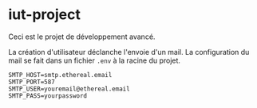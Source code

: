 # iut-project

Ceci est le projet de développement avancé.

La création d'utilisateur déclanche l'envoie d'un mail.
La configuration du mail se fait dans un fichier `.env` à la racine du projet.

```.env
SMTP_HOST=smtp.ethereal.email
SMTP_PORT=587
SMTP_USER=youremail@ethereal.email
SMTP_PASS=yourpassword
```
